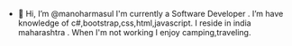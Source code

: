 
- 👋 Hi, I’m @manoharmasul
I'm currently a Software Developer .
I’m have knowledge of c#,bootstrap,css,html,javascript.
I reside in india maharashtra .
When I'm not working I enjoy camping,traveling.

